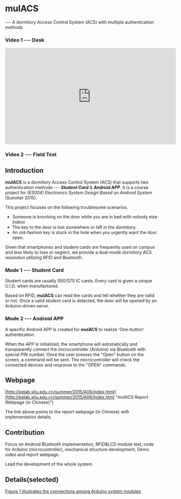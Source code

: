 # mulACS
 --- A dormitory Access Control System (ACS) with multiple authentication methods

### Video 1 --- Desk
<iframe width="560" height="315" src="https://www.youtube.com/embed/oCX-VuLmbKk" frameborder="0" allowfullscreen></iframe>

### Video 2 --- Field Test


## Introduction
**mulACS** is a dormitory Access Control System (ACS) that supports two authentication methods --- ***Student Card*** & ***Android APP***.
It is a course project for *(ES004) Electronics System Design Based on Android System* (Summer 2015). 


This project focuses on the following troublesome scenarios. 
* Someone is knocking on the door while you are in bed with nobody else indoor. 
* The key to the door is lost somewhere or left in the dormitory.
* An old-fashion key is stuck in the hole when you urgently want the door open. 

Given that smartphones and student cards are frequently used on campus and less likely to lose or neglect, we provide a dual-mode dormitory ACS resolution utilizing RFID and Bluetooth.

### Mode 1 --- Student Card
Student cards are usually S50/S70 IC cards. Every card is given a unique U.I.D. when manufactured. 

Based on RFID, **mulACS** can read the cards and tell whether they are valid or not.
Once a valid student card is detected, the door will be opened by an Arduino-driven servo.

### Mode 2 --- Android APP
A specific Android APP is created for **mulACS** to realize 'One-button' authentication.

When the APP is initialized, the smartphone will automatically and transparently connect the microcontroller (Arduino) via Bluetooth with special PIN number. 
Once the user presses the "Open" button on the screen, a command will be sent.
The microcontroller will check the connected devices and response to the "OPEN" commands.


## Webpage

[http://eelab.sjtu.edu.cn/summer/2015/A06/index.html](http://eelab.sjtu.edu.cn/summer/2015/A06/index.html "mulACS Report Webpage (in Chinese)")

The link above points to the report webpage (in Chinese) with implementation details. 


## Contribution
Focus on Android Bluetooth implementation, RFID&LCD module test, code for Arduino (microcontroller), mechanical structure development, Demo video and report webpage.

Lead the development of the whole system.


## Details(selected)

[Figure 1 illustrates the connections among Arduino system modules](/path/to/img.jpg "The Connections among Arduino System Modules")
